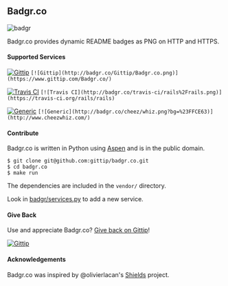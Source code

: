 ## Badgr.co

![badgr](https://f.cloud.github.com/assets/134455/626434/06b028fc-cfc0-11e2-9c21-b81d3f9cc128.jpg)


Badgr.co provides dynamic README badges as PNG on HTTP and HTTPS.

#### Supported Services

[![Gittip](http://badgr.co/Gittip/Badgr.co.png)](https://www.gittip.com/Badgr.co/)
`[![Gittip](http://badgr.co/Gittip/Badgr.co.png)](https://www.gittip.com/Badgr.co/)`

[![Travis CI](http://badgr.co/travis-ci/rails%2Frails.png)](https://travis-ci.org/rails/rails)
`[![Travis CI](http://badgr.co/travis-ci/rails%2Frails.png)](https://travis-ci.org/rails/rails)`


[![Generic](http://badgr.co/cheez/whiz.png?bg=%23FFCE63)](http://www.cheezwhiz.com/)
`[![Generic](http://badgr.co/cheez/whiz.png?bg=%23FFCE63)](http://www.cheezwhiz.com/)`


#### Contribute

Badgr.co is written in Python using [Aspen](http://aspen.io/) and is in the
public domain.

```
$ git clone git@github.com:gittip/badgr.co.git
$ cd badgr.co
$ make run
```

The dependencies are included in the `vendor/` directory.

Look in
[badgr/services.py](https://github.com/gittip/badgr.co/blob/master/badgr/services.py)
to add a new service.


#### Give Back

Use and appreciate Badgr.co? [Give back on Gittip](https://www.gittip.com/Badgr.co/)!

[![Gittip](http://badgr.co/Gittip/Badgr.co.png)](https://www.gittip.com/Badgr.co/)


#### Acknowledgements

Badgr.co was inspired by @olivierlacan's [Shields](https://github.com/olivierlacan/shields) project.
